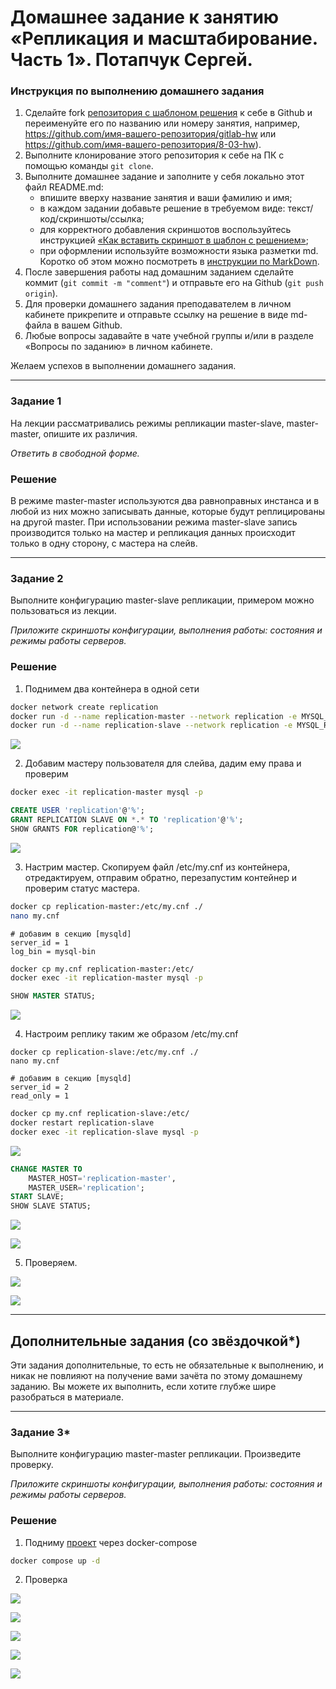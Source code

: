 # Домашнее задание к занятию «Репликация и масштабирование. Часть 1». Потапчук Сергей.

### Инструкция по выполнению домашнего задания

1. Сделайте fork [репозитория c шаблоном решения](https://github.com/netology-code/sys-pattern-homework) к себе в Github и переименуйте его по названию или номеру занятия, например, https://github.com/имя-вашего-репозитория/gitlab-hw или https://github.com/имя-вашего-репозитория/8-03-hw).
2. Выполните клонирование этого репозитория к себе на ПК с помощью команды `git clone`.
3. Выполните домашнее задание и заполните у себя локально этот файл README.md:
   - впишите вверху название занятия и ваши фамилию и имя;
   - в каждом задании добавьте решение в требуемом виде: текст/код/скриншоты/ссылка;
   - для корректного добавления скриншотов воспользуйтесь инструкцией [«Как вставить скриншот в шаблон с решением»](https://github.com/netology-code/sys-pattern-homework/blob/main/screen-instruction.md);
   - при оформлении используйте возможности языка разметки md. Коротко об этом можно посмотреть в [инструкции по MarkDown](https://github.com/netology-code/sys-pattern-homework/blob/main/md-instruction.md).
4. После завершения работы над домашним заданием сделайте коммит (`git commit -m "comment"`) и отправьте его на Github (`git push origin`).
5. Для проверки домашнего задания преподавателем в личном кабинете прикрепите и отправьте ссылку на решение в виде md-файла в вашем Github.
6. Любые вопросы задавайте в чате учебной группы и/или в разделе «Вопросы по заданию» в личном кабинете.

Желаем успехов в выполнении домашнего задания.

---

### Задание 1

На лекции рассматривались режимы репликации master-slave, master-master, опишите их различия.

*Ответить в свободной форме.*

### Решение

В режиме master-master используются два равноправных инстанса и в любой из них можно записывать данные, которые будут реплицированы на другой master. При использовании режима master-slave запись производится только на мастер и репликация данных происходит только в одну сторону, с мастера на слейв.

---

### Задание 2

Выполните конфигурацию master-slave репликации, примером можно пользоваться из лекции.

*Приложите скриншоты конфигурации, выполнения работы: состояния и режимы работы серверов.*

### Решение

1. Поднимем два контейнера в одной сети

```Bash
docker network create replication
docker run -d --name replication-master --network replication -e MYSQL_ROOT_PASSWORD=123456 mysql:8.3
docker run -d --name replication-slave --network replication -e MYSQL_ROOT_PASSWORD=123456 mysql:8.3
```

![](img/img-02-01.png)

2. Добавим мастеру пользователя для слейва, дадим ему права и проверим

```Bash
docker exec -it replication-master mysql -p
```

```sql
CREATE USER 'replication'@'%';
GRANT REPLICATION SLAVE ON *.* TO 'replication'@'%';
SHOW GRANTS FOR replication@'%';
```

![](img/img-02-02.png)

3. Настрим мастер. Скопируем файл /etc/my.cnf из контейнера, отредактируем, отправим обратно, перезапустим контейнер и проверим статус мастера.

```bash
docker cp replication-master:/etc/my.cnf ./
nano my.cnf
```

```
# добавим в секцию [mysqld]
server_id = 1
log_bin = mysql-bin
```

```Bash
docker cp my.cnf replication-master:/etc/
docker exec -it replication-master mysql -p
```

```sql
SHOW MASTER STATUS;
```

![](img/img-02-03.png)

4. Настроим реплику таким же образом /etc/my.cnf

```
docker cp replication-slave:/etc/my.cnf ./
nano my.cnf
```

```
# добавим в секцию [mysqld]
server_id = 2
read_only = 1
```

```Bash
docker cp my.cnf replication-slave:/etc/
docker restart replication-slave
docker exec -it replication-slave mysql -p
```

![](img/img-02-04.png)

```sql
CHANGE MASTER TO
    MASTER_HOST='replication-master',
    MASTER_USER='replication';
START SLAVE;
SHOW SLAVE STATUS;
```

![](img/img-02-05.png)

![](img/img-02-06.png)

5. Проверяем.

![](img/img-02-07.png)

![](img/img-02-08.png)

---

## Дополнительные задания (со звёздочкой*)
Эти задания дополнительные, то есть не обязательные к выполнению, и никак не повлияют на получение вами зачёта по этому домашнему заданию. Вы можете их выполнить, если хотите глубже шире разобраться в материале.

---

### Задание 3* 

Выполните конфигурацию master-master репликации. Произведите проверку.

*Приложите скриншоты конфигурации, выполнения работы: состояния и режимы работы серверов.*

### Решение

1. Подниму [проект](mysql_repl_master_master) через docker-compose

```Bash
docker compose up -d
```

2. Проверка

![](img/img-03-01.png)

![](img/img-03-02.png)

![](img/img-03-03.png)

![](img/img-03-04.png)

![](img/img-03-05.png)

